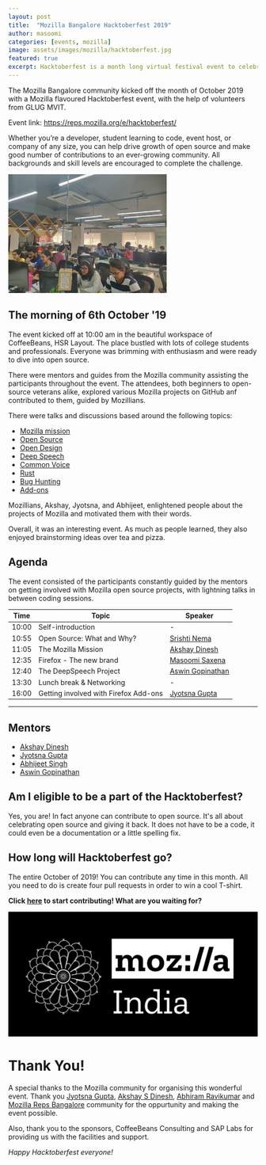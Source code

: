 ```yaml
---
layout: post
title:  "Mozilla Bangalore Hacktoberfest 2019"
author: masoomi
categories: [events, mozilla]
image: assets/images/mozilla/hacktoberfest.jpg
featured: true
excerpt: Hacktoberfest is a month long virtual festival event to celebrate open source contributions, presented by Digital Ocean and DEV.
---
```

The Mozilla Bangalore community kicked off the month of October 2019 with a Mozilla flavoured Hacktoberfest event, with the help of volunteers from GLUG MVIT.

Event link: <https://reps.mozilla.org/e/hacktoberfest/>

Whether you’re a developer, student learning to code, event host, or company of any size, you can help drive growth of open source and make good number of contributions to an ever-growing community. All backgrounds and skill levels are encouraged to complete the challenge.

![](/assets/images/mozilla/hack1.jpeg)

## The morning of 6th October '19

The event kicked off at 10:00 am in the beautiful workspace of CoffeeBeans, HSR Layout. The place bustled with lots of college students and professionals. Everyone was brimming with enthusiasm and were ready to dive into open source. 

There were mentors and guides from the Mozilla community assisting the participants throughout the event. The attendees, both beginners to open-source veterans alike, explored various Mozilla projects on GitHub anf contributed to them, guided by Mozillians. 

There were talks and discussions based around the following topics:
- [Mozilla mission](https://www.mozilla.org/en-US/mission/)
- [Open Source](https://blog.glugmvit.com/opensource/)
- [Open Design](https://blog.mozilla.org/opendesign/)
- [Deep Speech](https://github.com/mozilla/DeepSpeech)
- [Common Voice](https://voice.mozilla.org/en)
- [Rust](https://research.mozilla.org/rust/)
- [Bug Hunting](https://bugzilla.mozilla.org/home)
- [Add-ons](https://addons.mozilla.org/en-US/firefox/)

Mozillians, Akshay, Jyotsna, and Abhijeet, enlightened people about the projects of Mozilla and motivated them with their words.

Overall, it was an interesting event. As much as people learned, they also enjoyed brainstorming ideas over tea and pizza.

## Agenda

The event consisted of the participants constantly guided by the mentors on getting involved with Mozilla open source projects, with lightning talks in between coding sessions.

|Time|Topic|Speaker|
|---|---|---|
|10:00|Self-introduction|-|
|10:55|Open Source: What and Why?|[Srishti Nema](https://www.linkedin.com/in/srishtinema/)|
|11:05|The Mozilla Mission|[Akshay Dinesh](https://www.linkedin.com/in/asdofindia/)|
|12:35|Firefox - The new brand|[Masoomi Saxena](https://www.linkedin.com/in/masoomi-saxena-372b84172/)|
|12:40|The DeepSpeech Project|[Aswin Gopinathan](https://www.linkedin.com/in/aswin-gopinathan-69556716a/)|
|13:30|Lunch break & Networking|-|
|16:00|Getting involved with Firefox Add-ons|[Jyotsna Gupta](https://www.linkedin.com/in/jyotsna17gupta/)|

---
## Mentors
- [Akshay Dinesh](https://www.linkedin.com/in/asdofindia/)
- [Jyotsna Gupta](https://www.linkedin.com/in/jyotsna17gupta/)
- [Abhijeet Singh](https://www.linkedin.com/in/thatniceman/)
- [Aswin Gopinathan](https://www.linkedin.com/in/aswin-gopinathan-69556716a/)

## Am I eligible to be a part of the Hacktoberfest?

Yes, you are! In fact anyone can contribute to open source. It's all about celebrating open source and giving it back. It does not have to be a code, it could even be a documentation or a little spelling fix.

## How long will Hacktoberfest go?

The entire October of 2019! You can contribute any time in this month. All you need to do is create four pull requests in order to win a cool T-shirt. 

**Click [here](https://hacktoberfest.digitalocean.com/) to start contributing! What are you waiting for?**

![](/assets/images/mozilla/mozilla-india-dark.jpg)


# Thank You!

A special thanks to the Mozilla community for organising this wonderful event. Thank you [Jyotsna Gupta](https://www.linkedin.com/in/jyotsna17gupta/), [Akshay S Dinesh](https://www.linkedin.com/in/asdofindia/), [Abhiram Ravikumar](https://www.linkedin.com/in/abhi12ravi/) and [Mozilla Reps Bangalore](https://t.me/joinchat/AFfAPD1xS9_WEiXjDfkYGA) community for the oppurtunity and making the event possible. 

Also, thank you to the sponsors, CoffeeBeans Consulting and SAP Labs for providing us with the facilities and support.

*Happy Hacktoberfest everyone!*
